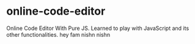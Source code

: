 # online-code-editor
Online Code Editor With Pure JS.
Learned to play with JavaScript and its other functionalities.
hey fam nishn nishn
